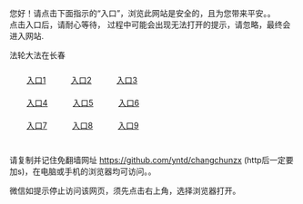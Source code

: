 您好！请点击下面指示的“入口”，浏览此网站是安全的，且为您带来平安。。 <br/>
点击入口后，请耐心等待， 过程中可能会出现无法打开的提示，请忽略，最终会进入网站. </br>

法轮大法在长春<br/>
<div style="padding:10px"><a style="margin:20px" target="_blank" href="https://d29np8x04wdme6.cloudfront.net/2Qpsp?vrxeern" id="ccLink1" rel="nofollow">入口1</a> <a target="_blank" style="margin:20px" href="https://d2o1uxya84uyux.cloudfront.net/2Qpsp?ugmcdx" id="ccLink2" rel="nofollow">入口2</a> <a style="margin:20px" target="_blank" href="https://d3oextqzv6m0up.cloudfront.net/2Qpsp?hgcaw" id="ccLink3" rel="nofollow">入口3</a></div>

<div style="padding:10px" ><a style="margin:20px" target="_blank" href="https://d29np8x04wdme6.cloudfront.net/2Qpsp?vrxeern" id="ccLink4" rel="nofollow">入口4</a> <a style="margin:20px" href="https://d2o1uxya84uyux.cloudfront.net/2Qpsp?ugmcdx" target="_blank" id="ccLink5" rel="nofollow">入口5</a> <a style="margin:20px" href="https://d3oextqzv6m0up.cloudfront.net/2Qpsp?hgcaw" target="_blank" id="ccLink6" rel="nofollow">入口6</a></div>

<div style="padding:10px"><a style="margin:20px" target="_blank" href="https://d29np8x04wdme6.cloudfront.net/2Qpsp?vrxeern" id="ccLink7" rel="nofollow">入口7</a> <a style="margin:20px" href="https://d2o1uxya84uyux.cloudfront.net/2Qpsp?ugmcdx" target="_blank" id="ccLink8" rel="nofollow">入口8</a> <a style="margin:20px" target="_blank" href="https://d3oextqzv6m0up.cloudfront.net/2Qpsp?hgcaw" id="ccLink9" rel="nofollow">入口9</a></div>

<br/>



请复制并记住免翻墙网址 https://github.com/yntd/changchunzx (http后一定要加s)，在电脑或手机的浏览器均可访问。。<br/>

微信如提示停止访问该网页，须先点击右上角，选择浏览器打开。

